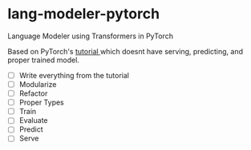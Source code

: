 # lang-modeler-pytorch
Language Modeler using Transformers in PyTorch

Based on PyTorch's [ tutorial ]( https://pytorch.org/tutorials/beginner/transformer_tutorial.html ) which doesnt have serving, predicting, and proper trained model.

- [ ] Write everything from the tutorial
- [ ] Modularize
- [ ] Refactor
- [ ] Proper Types
- [ ] Train 
- [ ] Evaluate 
- [ ] Predict
- [ ] Serve